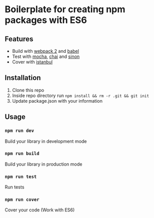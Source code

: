 # Boilerplate for creating npm packages with ES6 

## Features
* Build with [webpack 2](https://webpack.js.org/) and [babel](https://babeljs.io/)
* Test with [mocha](https://mochajs.org/), [chai](http://chaijs.com/) and [sinon](http://sinonjs.org/)
* Cover with [istanbul](https://github.com/gotwarlost/istanbul)

## Installation
1. Clone this repo
2. Inside repo directory run `npm install && rm -r .git && git init`
2. Update package.json with your information

## Usage
### `npm run dev`
Build your library in development mode
### `npm run build`
Build your library in production mode
### `npm run test`
Run tests
### `npm run cover`
Cover your code (Work with ES6)
